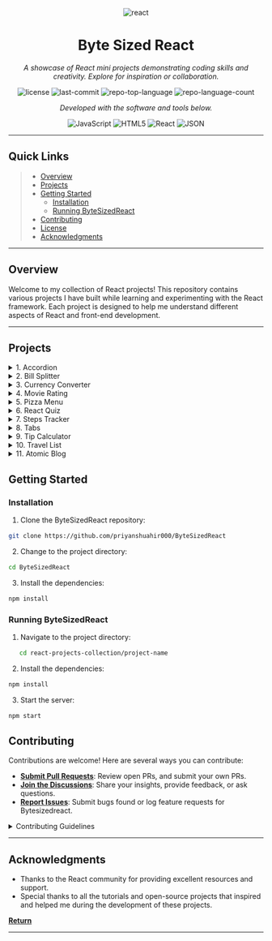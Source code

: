<p align="center">
  <img width="250" height="250" src="https://img.icons8.com/clouds/500/react.png" alt="react"/>
</p>
<p align="center">
    <h1 align="center">Byte Sized React</h1>
</p>
<p align="center">
    <em>A showcase of React mini projects demonstrating coding skills and creativity. Explore for inspiration or collaboration. </em>
</p>
<p align="center">
	<img src="https://img.shields.io/github/license/priyanshuahir000/ByteSizedReact?style=flat&color=0080ff" alt="license">
	<img src="https://img.shields.io/github/last-commit/priyanshuahir000/ByteSizedReact?style=flat&logo=git&logoColor=white&color=0080ff" alt="last-commit">
	<img src="https://img.shields.io/github/languages/top/priyanshuahir000/ByteSizedReact?style=flat&color=0080ff" alt="repo-top-language">
	<img src="https://img.shields.io/github/languages/count/priyanshuahir000/ByteSizedReact?style=flat&color=0080ff" alt="repo-language-count">
<p>
<p align="center">
		<em>Developed with the software and tools below.</em>
</p>
<p align="center">
	<img src="https://img.shields.io/badge/JavaScript-F7DF1E.svg?style=flat&logo=JavaScript&logoColor=black" alt="JavaScript">
	<img src="https://img.shields.io/badge/HTML5-E34F26.svg?style=flat&logo=HTML5&logoColor=white" alt="HTML5">
	<img src="https://img.shields.io/badge/React-61DAFB.svg?style=flat&logo=React&logoColor=black" alt="React">
	<img src="https://img.shields.io/badge/JSON-000000.svg?style=flat&logo=JSON&logoColor=white" alt="JSON">
</p>
<hr>

##  Quick Links

> - [ Overview](#-overview)
> - [ Projects](#-projects)
> - [ Getting Started](#-getting-started)
>   - [ Installation](#-installation)
>   - [ Running ByteSizedReact](#-running-ByteSizedReact)
> - [ Contributing](#-contributing)
> - [ License](#-license)
> - [ Acknowledgments](#-acknowledgments)

---

##  Overview

Welcome to my collection of React projects! This repository contains various projects I have built while learning and experimenting with the React framework. Each project is designed to help me understand different aspects of React and front-end development.

---

## Projects
<details>
  <summary>1. Accordion</summary>
  <p>This project is a simple Accordion component built with React. The Accordion allows users to toggle the visibility of content sections, revealing more information when a section is clicked. It’s a great way to manage and display large amounts of content in a compact space. This project demonstrates the use of state management in React, particularly focusing on handling user interactions to dynamically show or hide content. The Accordion is fully customizable, making it a reusable component in various parts of an application.</p>
  
  **Live Demo:** [Accordion](./accordion)
     <br><br>
  ![Accordion Screenshot](https://github.com/priyanshuahir000/ByteSizedReact/blob/main/index/resources/accordion.gif)
</details>
<details>
  <summary>2. Bill Splitter</summary>
  <p>The "Bill Splitter" project is a simple React application designed to help users split bills among friends or group members. This project emphasizes the use of React's state management to handle user inputs and calculations. Users can input the total bill amount, the number of people, and any additional factors like tips or discounts, and the app will automatically calculate each person's share. This project showcases the use of form handling in React, along with basic mathematical operations to provide a clear and user-friendly solution for splitting expenses.</p>
    
  **Live Demo:** [Bill Splitter](./accordion)
     <br><br>
  ![Bill Splitter Demo](https://github.com/priyanshuahir000/ByteSizedReact/blob/main/index/resources/bill-splitter.gif)
</details>
<details>
  <summary>3. Currency Converter</summary>
  <p>The "Currency Converter" project is a React application that allows users to convert amounts between different currencies. This project demonstrates the use of API integration to fetch real-time exchange rates and perform accurate currency conversions. Users can input the amount they want to convert, select the source and target currencies, and instantly see the converted value. The project highlights how to manage external data within a React app, handle user inputs, and dynamically update the UI based on fetched data, making it a practical example of using React for financial tools.</p>
    
  **Live Demo:** [Currency Converter](./accordion)
     <br><br>
  **ScreenShot**![Currency Converter Screenshot](https://github.com/priyanshuahir000/ByteSizedReact/blob/main/index/resources/currency-converter.png)
</details>
<details>
  <summary>4. Movie Rating</summary>
  <p>The "Movie Rating" project is a personalized React application where you can rate movies and create a list of those you’ve watched. This app allows you to rate each movie and then provides an analysis based on your ratings. It serves as a personal movie journal, helping you keep track of your movie-watching habits and preferences. The project highlights state management and how React can be used to build customized tools that cater to specific needs, offering both functionality and a way to reflect on your movie experiences.</p>
   
  **Live Demo:** [Movie Rating](./accordion)
     <br><br>
  **ScreenShot**![Movie rating Screenshot](https://github.com/priyanshuahir000/ByteSizedReact/blob/main/index/resources/movie-rating.gif)
</details>
<details>
  <summary>5. Pizza Menu</summary>
  <p>The "Pizza Menu" project is a React application that presents a list of available pizzas, allowing users to browse through different options. This project illustrates how to create a dynamic and responsive menu interface in React. Each pizza item includes details such as the name, description, price, and availability. The app showcases the use of component-based architecture in React, where each pizza item is a reusable component, and the entire menu is rendered based on a list of pizza objects. It’s a practical example of managing and displaying data within a React application, perfect for use in food ordering platforms.</p>
   
  **Live Demo:** [Pizza Menu](./accordion)
     <br><br>
  **ScreenShot**![Accordion Screenshot](https://github.com/priyanshuahir000/ByteSizedReact/blob/main/index/resources/pizza-menu.gif)
</details>
<details>
  <summary>6. React Quiz</summary>
  <p>The "React Quiz" project is an interactive quiz application built with React. This project allows users to take quizzes on various topics, providing a score at the end based on their performance. It demonstrates the use of state to track user answers, calculate scores, and display results. The project also includes features like timed questions, multiple-choice options, and instant feedback, making it an engaging way to test and improve knowledge. This project showcases how React can be used to create dynamic, interactive learning tools with real-time feedback.</p>
    
  **Live Demo:** [React Quiz](./accordion)
     <br><br>
  **ScreenShot**![React Quiz Screenshot](https://github.com/priyanshuahir000/ByteSizedReact/blob/main/index/resources/react-quize.gif)
</details>
<details>
  <summary>7. Steps Tracker</summary>
  <p>The "Steps Tracker" project is a React application designed to help users monitor their daily steps and track progress over time. This project demonstrates the use of state management in React to record and display the number of steps taken each day. Users can input their daily steps, and the app will provide a visual summary, showing trends and helping users stay motivated in their fitness journey. The project highlights the practical application of React for health and fitness tracking, offering a simple yet effective way to visualize and manage personal activity data.</p>
   
  **Live Demo:** [Steps Tracker](./accordion)
     <br><br>
  **ScreenShot**![Steps Tracker Screenshot](https://github.com/priyanshuahir000/ByteSizedReact/blob/main/index/resources/steps.gif)
</details>
<details>
  <summary>8. Tabs</summary>
  <p>The "Tabs" project is a React application that allows users to navigate through different content sections using a tabbed interface. Each tab displays a summary and detailed information, with the ability to toggle the visibility of the details. Users can also "like" the content, as the app includes a simple likes counter for each tab. Additionally, there’s a special "different tab" that resets the state when selected, demonstrating how React manages state across different components. This project showcases React's ability to handle dynamic content rendering and state management, making it a practical example of a tab-based user interface.</p>
    
  **Live Demo:** [Tabs](./accordion)
     <br><br>
  **ScreenShot**![Tabs Screenshot](https://github.com/priyanshuahir000/ByteSizedReact/blob/main/index/resources/tabs.png)
</details>
<details>
  <summary>9. Tip Calculator</summary>
  <p>The "Tip Calculator" is a React app designed to help users quickly calculate tips based on the satisfaction levels of both the user and a friend. The app allows users to input the bill amount and specify how satisfied each person was with the service, which influences the tip calculation. Once the bill is entered, the result dynamically updates, showing the calculated tip amount. This project is a practical application of state management and conditional rendering in React, giving users a straightforward way to split and calculate tips based on satisfaction.</p>
   
  **Live Demo:** [Tip calculator](./accordion)
     <br><br>
  **ScreenShot**![Tip calculator Screenshot](https://github.com/priyanshuahir000/ByteSizedReact/blob/main/index/resources/currency-converter.gif)
</details>
<details>
  <summary>10. Travel List</summary>
  <p>An app to create and manage a travel packing list, ensuring you never forget essential items on your trips.</p>
    
  **Live Demo:** [Travel List](./accordion)
     <br>
  **ScreenShot**![Travel List Screenshot](https://github.com/priyanshuahir000/ByteSizedReact/blob/main/index/resources/travel-list.gif)
</details>
<details>
  <summary>11. Atomic Blog</summary>
  <p>The "Atomic Blog" project is a React-based blogging platform where users can create, search, and manage posts. This project highlights the use of state management, derived states, and effects in React to create a dynamic user experience. The blog generates random posts using the faker library and allows users to add their own posts through a form. Additionally, it features a search function that filters posts based on user input and a dark mode toggle for enhanced user experience. The project also includes an archive section with a large number of posts that can be added back to the main blog, demonstrating efficient rendering techniques in React.</p>
    
  **Live Demo:** [Accordion](./accordion)
     <br>
  **ScreenShot**![Accordion Screenshot](https://github.com/priyanshuahir000/ByteSizedReact/blob/main/index/resources/atomic-blog.gif)
</details>



##  Getting Started

###  Installation

1. Clone the ByteSizedReact repository:

```sh
git clone https://github.com/priyanshuahir000/ByteSizedReact
```

2. Change to the project directory:

```sh
cd ByteSizedReact
```

3. Install the dependencies:

```sh
npm install
```

###  Running ByteSizedReact

1. Navigate to the project directory:
```sh
   cd react-projects-collection/project-name
```

2. Install the dependencies:
```sh
npm install
```

3. Start the server:
```sh
npm start
``` 


##  Contributing

Contributions are welcome! Here are several ways you can contribute:

- **[Submit Pull Requests](https://github.com/priyanshuahir000/ByteSizedReact/blob/main/CONTRIBUTING.md)**: Review open PRs, and submit your own PRs.
- **[Join the Discussions](https://github.com/priyanshuahir000/ByteSizedReact/discussions)**: Share your insights, provide feedback, or ask questions.
- **[Report Issues](https://github.com/priyanshuahir000/ByteSizedReact/issues)**: Submit bugs found or log feature requests for Bytesizedreact.

<details closed>
    <summary>Contributing Guidelines</summary>

1. **Fork the Repository**: Start by forking the project repository to your GitHub account.
2. **Clone Locally**: Clone the forked repository to your local machine using a Git client.
   ```sh
   git clone https://github.com/priyanshuahir000/ByteSizedReact
   ```
3. **Create a New Branch**: Always work on a new branch, giving it a descriptive name.
   ```sh
   git checkout -b new-feature-x
   ```
4. **Make Your Changes**: Develop and test your changes locally.
5. **Commit Your Changes**: Commit with a clear message describing your updates.
   ```sh
   git commit -m 'Implemented new feature x.'
   ```
6. **Push to GitHub**: Push the changes to your forked repository.
   ```sh
   git push origin new-feature-x
   ```
7. **Submit a Pull Request**: Create a PR against the original project repository. Clearly describe the changes and their motivations.

Once your PR is reviewed and approved, it will be merged into the main branch.

</details>

---

##  Acknowledgments

- Thanks to the React community for providing excellent resources and support.
- Special thanks to all the tutorials and open-source projects that inspired and helped me during the development of these projects.

[**Return**](#-quick-links)

---

